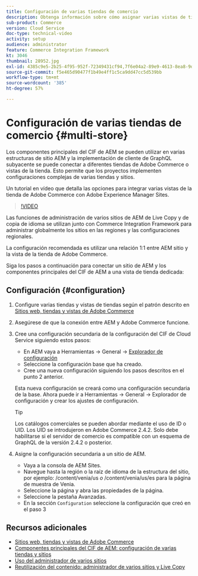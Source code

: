 ```yaml
---
title: Configuración de varias tiendas de comercio
description: Obtenga información sobre cómo asignar varias vistas de tiendas de Adobe Commerce a AEM. Esto permite que los proyectos admitan casos de uso multilingües y de inquilinos múltiples.
sub-product: Commerce
version: Cloud Service
doc-type: technical-video
activity: setup
audience: administrator
feature: Commerce Integration Framework
kt: 3046
thumbnail: 28952.jpg
exl-id: 4385c9e5-2b25-4f95-952f-72349431cf94,7f6e04a2-89e9-4613-8ea8-9dac1acea30b
source-git-commit: f5e465d90477f1b49e4ff1c5ca9dd47cc5d539bb
workflow-type: tm+mt
source-wordcount: '385'
ht-degree: 57%

---
```


# Configuración de varias tiendas de comercio {#multi-store}

Los componentes principales del CIF de AEM se pueden utilizar en varias estructuras de sitio AEM y la implementación de cliente de GraphQL subyacente se puede conectar a diferentes tiendas de Adobe Commerce o vistas de la tienda. Esto permite que los proyectos implementen configuraciones complejas de varias tiendas y sitios.

Un tutorial en vídeo que detalla las opciones para integrar varias vistas de la tienda de Adobe Commerce con Adobe Experience Manager Sites.

>[!VIDEO](https://video.tv.adobe.com/v/28952/?quality=12)

Las funciones de administración de varios sitios de AEM de Live Copy y de copia de idioma se utilizan junto con Commerce Integration Framework para administrar globalmente los sitios en las regiones y las configuraciones regionales.

La configuración recomendada es utilizar una relación 1:1 entre AEM sitio y la vista de la tienda de Adobe Commerce.

Siga los pasos a continuación para conectar un sitio de AEM y los componentes principales del CIF de AEM a una vista de tienda dedicada:

## Configuración {#configuration}

1. Configure varias tiendas y vistas de tiendas según el patrón descrito en [Sitios web, tiendas y vistas de Adobe Commerce](https://docs.magento.com/m2/ce/user_guide/stores/websites-stores-views.html)

2. Asegúrese de que la conexión entre AEM y Adobe Commerce funcione.

3. Cree una configuración secundaria de la configuración del CIF de Cloud Service siguiendo estos pasos:

   * En AEM vaya a Herramientas -> General -> [Explorador de configuración](/help/implementing/developing/introduction/configurations.md#using-configuration-browser)
   * Seleccione la configuración base que ha creado.
   * Cree una nueva configuración siguiendo los pasos descritos en el punto 2 anterior.

   Esta nueva configuración se creará como una configuración secundaria de la base. Ahora puede ir a Herramientas -> General -> Explorador de configuración y crear los ajustes de configuración.

   >[!TIP]
   >
   > Los catálogos comerciales se pueden abordar mediante el uso de ID o UID. Los UID se introdujeron en Adobe Commerce 2.4.2. Solo debe habilitarse si el servidor de comercio es compatible con un esquema de GraphQL de la versión 2.4.2 o posterior.

4. Asigne la configuración secundaria a un sitio de AEM.

   * Vaya a la consola de AEM Sites.
   * Navegue hasta la región o la raíz de idioma de la estructura del sitio, por ejemplo: /content/venia/us _o_ /content/venia/us/es para la página de muestra de Venia.
   * Seleccione la página y abra las propiedades de la página.
   * Seleccione la pestaña Avanzadas.
   * En la sección `Configuration` seleccione la configuración que creó en el paso 3

## Recursos adicionales

* [Sitios web, tiendas y vistas de Adobe Commerce](https://docs.magento.com/m2/ce/user_guide/stores/websites-stores-views.html)
* [Componentes principales del CIF de AEM: configuración de varias tiendas y sitios](https://github.com/adobe/aem-core-cif-components/wiki/configuration#multi-store--site-configuration)
* [Uso del administrador de varios sitios](https://experienceleague.adobe.com/docs/experience-manager-learn/sites/translation/multi-site-manager-feature-video-use.html)
* [Reutilización del contenido: administrador de varios sitios y Live Copy](/help/sites-cloud/administering/msm/overview.md)
